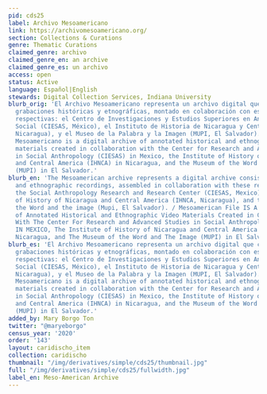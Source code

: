 ```yaml
---
pid: cds25
label: Archivo Mesoamericano
link: https://archivomesoamericano.org/
section: Collections & Curations
genre: Thematic Curations
claimed_genre: archivo
claimed_genre_en: an archive
claimed_genre_es: un archivo
access: open
status: Active
language: Español|English
stewards: Digital Collection Services, Indiana University
blurb_orig: 'El Archivo Mesoamericano representa un archivo digital que consiste de
  grabaciones históricas y etnográficas, montado en colaboración con estas instituciones
  respectivas: el Centro de Investigaciones y Estudios Superiores en Antropología
  Social (CIESAS, México), el Instituto de Historia de Nicaragua y Centroamérica (IHNCA,
  Nicaragua), y el Museo de la Palabra y la Imagen (MUPI, El Salvador). / Archivo
  Mesoamericano is a digital archive of annotated historical and ethnographic video
  materials created in collaboration with the Center for Research and Advanced Studies
  in Social Anthropology (CIESAS) in Mexico, the Institute of History of Nicaragua
  and Central America (IHNCA) in Nicaragua, and the Museum of the Word and the Image
  (MUPI) in El Salvador.'
blurb_en: 'The Mesoamerican archive represents a digital archive consisting of historical
  and ethnographic recordings, assembled in collaboration with these respective institutions:
  the Social Anthropology Research and Research Center (CIESAS, Mexico), the Institute
  of History of Nicaragua and Central America (IHNCA, Nicaragua), and the Museum of
  the Word and the image (Mupi, El Salvador). / Mesoamerican File IS A Digital Archive
  of Annotated Historical and Ethnographic Video Materials Created in Collaboration
  With The Center For Research and Advanced Studies in Social Anthropology (CIESAS)
  IN MEXICO, The Institute of History of Nicaragua and Central America (IHNCA) in
  Nicaragua, and The Museum of the Word and The Image (MUPI) in El Salvador.'
blurb_es: 'El Archivo Mesoamericano representa un archivo digital que consiste de
  grabaciones históricas y etnográficas, montado en colaboración con estas instituciones
  respectivas: el Centro de Investigaciones y Estudios Superiores en Antropología
  Social (CIESAS, México), el Instituto de Historia de Nicaragua y Centroamérica (IHNCA,
  Nicaragua), y el Museo de la Palabra y la Imagen (MUPI, El Salvador). / Archivo
  Mesoamericano is a digital archive of annotated historical and ethnographic video
  materials created in collaboration with the Center for Research and Advanced Studies
  in Social Anthropology (CIESAS) in Mexico, the Institute of History of Nicaragua
  and Central America (IHNCA) in Nicaragua, and the Museum of the Word and the Image
  (MUPI) in El Salvador.'
added_by: Mary Borgo Ton
twitter: "@maryeborgo"
census_year: '2020'
order: '143'
layout: caridischo_item
collection: caridischo
thumbnail: "/img/derivatives/simple/cds25/thumbnail.jpg"
full: "/img/derivatives/simple/cds25/fullwidth.jpg"
label_en: Meso-American Archive
---
```

